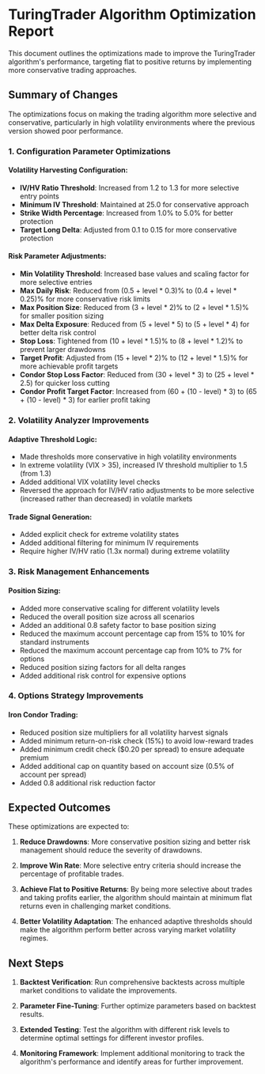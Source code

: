 # TuringTrader Algorithm Optimization Report

This document outlines the optimizations made to improve the TuringTrader algorithm's performance, targeting flat to positive returns by implementing more conservative trading approaches.

## Summary of Changes

The optimizations focus on making the trading algorithm more selective and conservative, particularly in high volatility environments where the previous version showed poor performance.

### 1. Configuration Parameter Optimizations

#### Volatility Harvesting Configuration:
- **IV/HV Ratio Threshold**: Increased from 1.2 to 1.3 for more selective entry points
- **Minimum IV Threshold**: Maintained at 25.0 for conservative approach
- **Strike Width Percentage**: Increased from 1.0% to 5.0% for better protection
- **Target Long Delta**: Adjusted from 0.1 to 0.15 for more conservative protection

#### Risk Parameter Adjustments:
- **Min Volatility Threshold**: Increased base values and scaling factor for more selective entries
- **Max Daily Risk**: Reduced from (0.5 + level * 0.3)% to (0.4 + level * 0.25)% for more conservative risk limits
- **Max Position Size**: Reduced from (3 + level * 2)% to (2 + level * 1.5)% for smaller position sizing
- **Max Delta Exposure**: Reduced from (5 + level * 5) to (5 + level * 4) for better delta risk control
- **Stop Loss**: Tightened from (10 + level * 1.5)% to (8 + level * 1.2)% to prevent larger drawdowns
- **Target Profit**: Adjusted from (15 + level * 2)% to (12 + level * 1.5)% for more achievable profit targets
- **Condor Stop Loss Factor**: Reduced from (30 + level * 3) to (25 + level * 2.5) for quicker loss cutting
- **Condor Profit Target Factor**: Increased from (60 + (10 - level) * 3) to (65 + (10 - level) * 3) for earlier profit taking

### 2. Volatility Analyzer Improvements

#### Adaptive Threshold Logic:
- Made thresholds more conservative in high volatility environments
- In extreme volatility (VIX > 35), increased IV threshold multiplier to 1.5 (from 1.3)
- Added additional VIX volatility level checks
- Reversed the approach for IV/HV ratio adjustments to be more selective (increased rather than decreased) in volatile markets

#### Trade Signal Generation:
- Added explicit check for extreme volatility states
- Added additional filtering for minimum IV requirements
- Require higher IV/HV ratio (1.3x normal) during extreme volatility

### 3. Risk Management Enhancements

#### Position Sizing:
- Added more conservative scaling for different volatility levels
- Reduced the overall position size across all scenarios
- Added an additional 0.8 safety factor to base position sizing
- Reduced the maximum account percentage cap from 15% to 10% for standard instruments
- Reduced the maximum account percentage cap from 10% to 7% for options
- Reduced position sizing factors for all delta ranges
- Added additional risk control for expensive options

### 4. Options Strategy Improvements

#### Iron Condor Trading:
- Reduced position size multipliers for all volatility harvest signals
- Added minimum return-on-risk check (15%) to avoid low-reward trades
- Added minimum credit check ($0.20 per spread) to ensure adequate premium
- Added additional cap on quantity based on account size (0.5% of account per spread)
- Added 0.8 additional risk reduction factor

## Expected Outcomes

These optimizations are expected to:

1. **Reduce Drawdowns**: More conservative position sizing and better risk management should reduce the severity of drawdowns.

2. **Improve Win Rate**: More selective entry criteria should increase the percentage of profitable trades.

3. **Achieve Flat to Positive Returns**: By being more selective about trades and taking profits earlier, the algorithm should maintain at minimum flat returns even in challenging market conditions.

4. **Better Volatility Adaptation**: The enhanced adaptive thresholds should make the algorithm perform better across varying market volatility regimes.

## Next Steps

1. **Backtest Verification**: Run comprehensive backtests across multiple market conditions to validate the improvements.

2. **Parameter Fine-Tuning**: Further optimize parameters based on backtest results.

3. **Extended Testing**: Test the algorithm with different risk levels to determine optimal settings for different investor profiles.

4. **Monitoring Framework**: Implement additional monitoring to track the algorithm's performance and identify areas for further improvement.